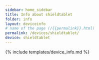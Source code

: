 ```yaml
---
sidebar: home_sidebar
title: Info about shieldtablet
folder: info
layout: deviceinfo
# name of the page (/{{permalink}}.html)
permalink: /devices/shieldtablet/
device: shieldtablet
---
```

{% include templates/device_info.md %}
